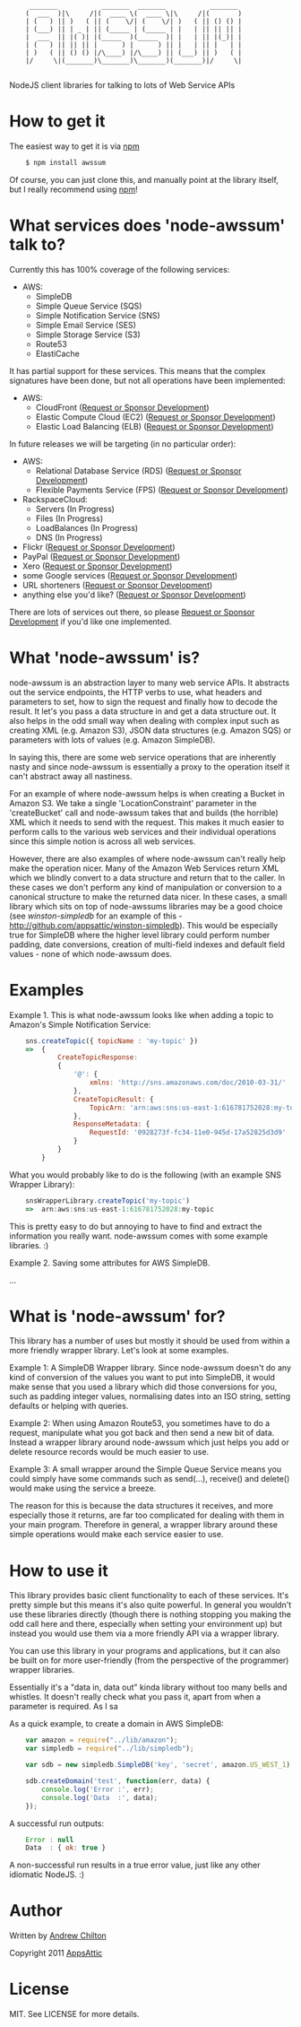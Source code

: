 ```
     _______           _______  _______           _______ 
    (  ___  )|\     /|(  ____ \(  ____ \|\     /|(       )
    | (   ) || )   ( || (    \/| (    \/| )   ( || () () |
    | (___) || | _ | || (_____ | (_____ | |   | || || || |
    |  ___  || |( )| |(_____  )(_____  )| |   | || |(_)| |
    | (   ) || || || |      ) |      ) || |   | || |   | |
    | )   ( || () () |/\____) |/\____) || (___) || )   ( |
    |/     \|(_______)\_______)\_______)(_______)|/     \|
                                                          
```

NodeJS client libraries for talking to lots of Web Service APIs

# How to get it

The easiest way to get it is via [npm][]

``` bash
    $ npm install awssum
```

Of course, you can just clone this, and manually point at the library itself,
but I really recommend using [npm][]!

# What services does 'node-awssum' talk to?

Currently this has 100% coverage of the following services:

* AWS:
    * SimpleDB
    * Simple Queue Service (SQS)
    * Simple Notification Service (SNS)
    * Simple Email Service (SES)
    * Simple Storage Service (S3)
    * Route53
    * ElastiCache

It has partial support for these services. This means that the complex signatures have been done, but not all
operations have been implemented:

* AWS:
    * CloudFront ([Request or Sponsor Development][sponsor])
    * Elastic Compute Cloud (EC2) ([Request or Sponsor Development][sponsor])
    * Elastic Load Balancing (ELB) ([Request or Sponsor Development][sponsor])

In future releases we will be targeting (in no particular order):

* AWS:
    * Relational Database Service (RDS) ([Request or Sponsor Development][sponsor])
    * Flexible Payments Service (FPS) ([Request or Sponsor Development][sponsor])
* RackspaceCloud:
    * Servers (In Progress)
    * Files (In Progress)
    * LoadBalances (In Progress)
    * DNS (In Progress)
* Flickr ([Request or Sponsor Development][sponsor])
* PayPal ([Request or Sponsor Development][sponsor])
* Xero ([Request or Sponsor Development][sponsor])
* some Google services ([Request or Sponsor Development][sponsor])
* URL shorteners ([Request or Sponsor Development][sponsor])
* anything else you'd like? ([Request or Sponsor Development][sponsor])

There are lots of services out there, so please [Request or Sponsor Development][sponsor] if you'd like one
implemented.

# What 'node-awssum' is?

node-awssum is an abstraction layer to many web service APIs. It abstracts out the service endpoints, the HTTP verbs to
use, what headers and parameters to set, how to sign the request and finally how to decode the result. It let's you
pass a data structure in and get a data structure out. It also helps in the odd small way when dealing with complex
input such as creating XML (e.g. Amazon S3), JSON data structures (e.g. Amazon SQS) or parameters with lots of values
(e.g. Amazon SimpleDB).

In saying this, there are some web service operations that are inherently nasty and since node-awssum is essentially a
proxy to the operation itself it can't abstract away all nastiness.

For an example of where node-awssum helps is when creating a Bucket in Amazon S3. We take a single 'LocationConstraint'
parameter in the 'createBucket' call and node-awssum takes that and builds (the horrible) XML which it needs to send
with the request. This makes it much easier to perform calls to the various web services and their individual
operations since this simple notion is across all web services.

However, there are also examples of where node-awssum can't really help make the operation nicer. Many of the Amazon
Web Services return XML which we blindly convert to a data structure and return that to the caller. In these cases we
don't perform any kind of manipulation or conversion to a canonical structure to make the returned data nicer. In these
cases, a small library which sits on top of node-awssums libraries may be a good choice (see *winston-simpledb* for an
example of this - http://github.com/appsattic/winston-simpledb). This would be especially true for SimpleDB where the
higher level library could perform number padding, date conversions, creation of multi-field indexes and default field
values - none of which node-awssum does.

# Examples

Example 1. This is what node-awssum looks like when adding a topic to Amazon's Simple Notification Service:

``` js
    sns.createTopic({ topicName : 'my-topic' })
    =>  {
            CreateTopicResponse:
            {
                '@': {
                    xmlns: 'http://sns.amazonaws.com/doc/2010-03-31/'
                },
                CreateTopicResult: {
                    TopicArn: 'arn:aws:sns:us-east-1:616781752028:my-topic'
                },
                ResponseMetadata: {
                    RequestId: '0928273f-fc34-11e0-945d-17a52825d3d9'
                }
            }
        }
```

What you would probably like to do is the following (with an example SNS Wrapper Library):

``` js
    snsWrapperLibrary.createTopic('my-topic')
    =>  arn:aws:sns:us-east-1:616781752028:my-topic
```

This is pretty easy to do but annoying to have to find and extract the information you really want. node-awssum comes
with some example libraries. :)

Example 2. Saving some attributes for AWS SimpleDB.

...

# What is 'node-awssum' for?

This library has a number of uses but mostly it should be used from within a more friendly wrapper library. Let's look
at some examples.

Example 1: A SimpleDB Wrapper library. Since node-awssum doesn't do any kind of conversion of the values you want to
put into SimpleDB, it would make sense that you used a library which did those conversions for you, such as padding
integer values, normalising dates into an ISO string, setting defaults or helping with queries.

Example 2: When using Amazon Route53, you sometimes have to do a request, manipulate what you got back and then send a
new bit of data. Instead a wrapper library around node-awssum which just helps you add or delete resource records would
be much easier to use.

Example 3: A small wrapper around the Simple Queue Service means you could simply have some commands such as send(...),
receive() and delete() would make using the service a breeze.

The reason for this is because the data structures it receives, and more especially those it returns, are far too
complicated for dealing with them in your main program. Therefore in general, a wrapper library around these simple
operations would make each service easier to use.

# How to use it

This library provides basic client functionality to each of these services. It's pretty simple but this means it's also
quite powerful. In general you wouldn't use these libraries directly (though there is nothing stopping you making the
odd call here and there, especially when setting your environment up) but instead you would use them via a more
friendly API via a wrapper library.

You can use this library in your programs and applications, but it can also be built on for more
user-friendly (from the perspective of the programmer) wrapper libraries.

Essentially it's a "data in, data out" kinda library without too many bells and whistles. It doesn't really check what
you pass it, apart from when a parameter is required. As I sa

As a quick example, to create a domain in AWS SimpleDB:

``` js
    var amazon = require("../lib/amazon");
    var simpledb = require("../lib/simpledb");

    var sdb = new simpledb.SimpleDB('key', 'secret', amazon.US_WEST_1);

    sdb.createDomain('test', function(err, data) {
        console.log('Error :', err);
        console.log('Data  :', data);
    });
```

A successful run outputs:

``` js
    Error : null
    Data  : { ok: true }
```

A non-successful run results in a true error value, just like any other idiomatic NodeJS. :)

[npm]: http://github.com/isaacs/npm
[sponsor]: mailto:chilts%40appsattic.com

# Author

Written by [Andrew Chilton](http://www.chilts.org/blog/)

Copyright 2011 [AppsAttic](http://www.appsattic.com/)

# License

MIT. See LICENSE for more details.

